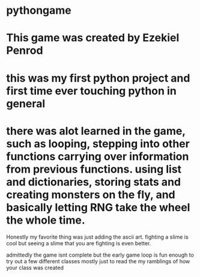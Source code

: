 # pythongame

# This game was created by Ezekiel Penrod

# this was my first python project and first time ever touching python in general

# there was alot learned in the game, such as looping, stepping into other functions carrying over information from previous functions. using list and dictionaries, storing stats and creating monsters on the fly, and basically letting RNG take the wheel the whole time. 

Honestly my favorite thing was just adding the ascii art. fighting a slime is cool but seeing a slime that you are fighting is even better. 

admittedly the game isnt complete but the early game loop is fun enough to try out a few different classes mostly just to read the my ramblings of how your class was created
  

